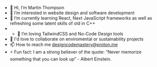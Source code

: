 - 👋 Hi, I’m Martin Thompson
- 👀 I’m interested in website design and software development
- 🌱 I’m currently learning React, Next JavaScript frameworks as well as refreshing some latent skills of old in C++
- - 💞️ I’m loving TailwindCSS and No-Code Design tools
- 🤝 I'd love to collaborate on enviromental or sustainability projects
- 📫 How to reach me designcodemastery@proton.me
- ⚡ Fun fact: I am a strong believer of the quote: “Never memorize something that you can look up” - Albert Einstein.

<!---
martin-ferrero-thompson/martin-ferrero-thompson is a ✨ special ✨ repository because its `README.md` (this file) appears on your GitHub profile.
You can click the Preview link to take a look at your changes.
--->
